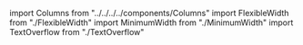 import Columns from "../../../../components/Columns"
import FlexibleWidth from "./FlexibleWidth"
import MinimumWidth from "./MinimumWidth"
import TextOverflow from "./TextOverflow"

<Columns reverse>
  <FlexibleWidth />
</Columns>
<Columns reverse>
  <MinimumWidth />
</Columns>
<Columns reverse>
  <TextOverflow />
</Columns>
